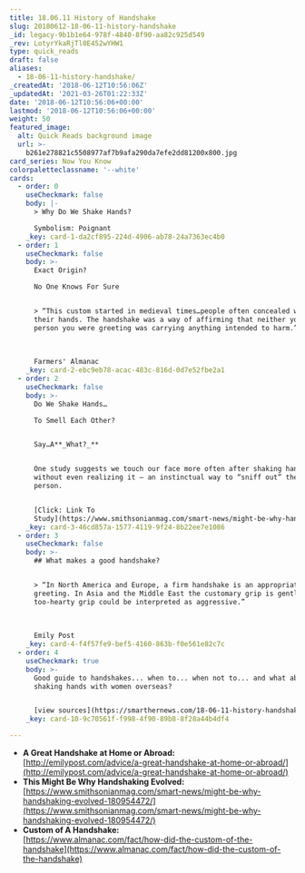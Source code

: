 ```yaml
---
title: 18.06.11 History of Handshake
slug: 20180612-18-06-11-history-handshake
_id: legacy-9b1b1e64-978f-4840-8f90-aa82c925d549
_rev: LotyrYkaRjTl0E452wYHW1
type: quick_reads
draft: false
aliases:
  - 18-06-11-history-handshake/
_createdAt: '2018-06-12T10:56:06Z'
_updatedAt: '2021-03-26T01:22:33Z'
date: '2018-06-12T10:56:06+00:00'
lastmod: '2018-06-12T10:56:06+00:00'
weight: 50
featured_image:
  alt: Quick Reads background image
  url: >-
    b261e278821c5508977af7b9afa290da7efe2dd81200x800.jpg
card_series: Now You Know
colorpaletteclassname: '--white'
cards:
  - order: 0
    useCheckmark: false
    body: |-
      > Why Do We Shake Hands?

      Symbolism: Poignant
    _key: card-1-da2cf895-224d-4906-ab78-24a7363ec4b0
  - order: 1
    useCheckmark: false
    body: >-
      Exact Origin?  

      No One Knows For Sure


      > “This custom started in medieval times…people often concealed weapons in
      their hands. The handshake was a way of affirming that neither you nor the
      person you were greeting was carrying anything intended to harm.”  
        
        
        
      Farmers' Almanac
    _key: card-2-ebc9eb78-acac-483c-816d-0d7e52fbe2a1
  - order: 2
    useCheckmark: false
    body: >-
      Do We Shake Hands…  

      To Smell Each Other?


      Say…A**_What?_**


      One study suggests we touch our face more often after shaking hands,
      without even realizing it – an instinctual way to “sniff out” the other
      person.


      [Click: Link To
      Study](https://www.smithsonianmag.com/smart-news/might-be-why-handshaking-evolved-180954472/)
    _key: card-3-46cd857a-1577-4119-9f24-8b22ee7e1086
  - order: 3
    useCheckmark: false
    body: >-
      ## What makes a good handshake?


      > “In North America and Europe, a firm handshake is an appropriate form of
      greeting. In Asia and the Middle East the customary grip is gentler; a
      too-hearty grip could be interpreted as aggressive.”  
        
        
        
      Emily Post
    _key: card-4-f4f57fe9-bef5-4160-863b-f0e561e82c7c
  - order: 4
    useCheckmark: true
    body: >-
      Good guide to handshakes... when to... when not to... and what about
      shaking hands with women overseas?


      [view sources](https://smarthernews.com/18-06-11-history-handshake/)
    _key: card-10-9c70561f-f998-4f90-89b8-8f28a44b4df4

---
```

* **A Great Handshake at Home or Abroad:**  
[http://emilypost.com/advice/a-great-handshake-at-home-or-abroad/](http://emilypost.com/advice/a-great-handshake-at-home-or-abroad/)
* **This Might Be Why Handshaking Evolved:**  
[https://www.smithsonianmag.com/smart-news/might-be-why-handshaking-evolved-180954472/](https://www.smithsonianmag.com/smart-news/might-be-why-handshaking-evolved-180954472/)
* **Custom of A Handshake:**  
[https://www.almanac.com/fact/how-did-the-custom-of-the-handshake](https://www.almanac.com/fact/how-did-the-custom-of-the-handshake)